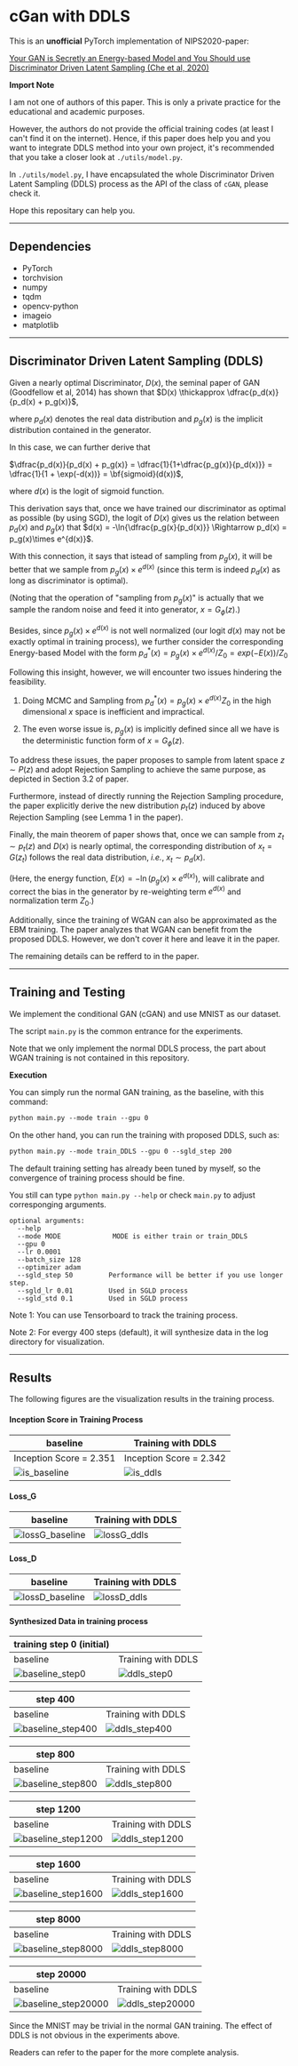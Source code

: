 # cGan with DDLS

This is an **unofficial** PyTorch implementation of NIPS2020-paper: 

[Your GAN is Secretly an Energy-based Model and You Should use Discriminator Driven Latent Sampling (Che et al, 2020)](https://arxiv.org/abs/2003.06060)

**Import Note**

I am not one of authors of this paper. This is only a private practice for the educational and academic purposes.

However, the authors do not provide the official training codes (at least I can't find it on the internet). Hence, if this paper does help you and you want to integrate DDLS method into your own project, it's recommended that you take a closer look at `./utils/model.py`.

In `./utils/model.py`, I have encapsulated the whole Discriminator Driven Latent Sampling (DDLS) process as the API of the class of `cGAN`, please check it.

Hope this repositary can help you.


---------------------------------------------------------------------------
## Dependencies

* PyTorch
* torchvision
* numpy
* tqdm
* opencv-python
* imageio
* matplotlib

---------------------------------------------------------------------------
## Discriminator Driven Latent Sampling (DDLS)

Given a nearly optimal Discriminator, $D(x)$, the seminal paper of GAN (Goodfellow et al, 2014) has shown that $D(x) \thickapprox \dfrac{p_d(x)}{p_d(x) + p_g(x)}$,

where $p_d(x)$ denotes the real data distribution and $p_g(x)$ is the implicit distribution contained in the generator.

In this case, we can further derive that 

$\dfrac{p_d(x)}{p_d(x) + p_g(x)} = \dfrac{1}{1+\dfrac{p_g(x)}{p_d(x)}} = \dfrac{1}{1 + \exp(-d(x))} = \bf{sigmoid}(d(x))$, 

where $d(x)$ is the logit of sigmoid function.

This derivation says that, once we have trained our discriminator as optimal as possible (by using SGD), the logit of $D(x)$ gives us the relation between $p_d(x)$ and $p_g(x)$ that $d(x) = -\ln{\dfrac{p_g(x}{p_d(x)}} \Rightarrow p_d(x) = p_g(x)\times e^{d(x)}$.

With this connection, it says that istead of sampling from $p_g(x)$, it will be better that we sample from $p_g(x)\times e^{d(x)}$ (since this term is indeed $p_d(x)$ as long as discriminator is optimal). 

(Noting that the operation of "sampling from $p_g(x)$" is actually that we sample the random noise and feed it into generator, $x = G_\phi(z)$.)

Besides, since $p_g(x)\times e^{d(x)}$ is not well normalized (our logit $d(x)$ may not be exactly optimal in training process), we further consider the corresponding Energy-based Model with the form $p^*_{d}(x) = p_g(x)\times e^{d(x)} / Z_{0} = exp(-E(x)) / Z_0$

Following this insight, however, we will encounter two issues hindering the feasibility.

1. Doing MCMC and Sampling from $p^{*}_d(x) = p_g(x) \times e^{d(x)}  Z_{0}$ in the high dimensional $x$ space is inefficient and impractical.

2. The even worse issue is, $p_g(x)$ is implicitly defined since all we have is the deterministic function form of $x = G_\phi(z)$.

To address these issues, the paper proposes to sample from latent space $z \sim P(z)$ and adopt Rejection Sampling to achieve the same purpose, as depicted in Section 3.2 of paper.

Furthermore, instead of directly running the Rejection Sampling procedure, the paper explicitly derive the new distribution $p_t(z)$ induced by above Rejection Sampling (see Lemma 1 in the paper).

Finally, the main theorem of paper shows that, once we can sample from $z_t\sim p_t(z)$ and $D(x)$ is nearly optimal, the corresponding distribution of $x_t = G(z_t)$ follows the real data distribution, *i.e.*, $x_t \sim p_d(x)$.

(Here, the energy function, $E(x) = - \ln{(p_g(x)\times e^{d(x)})}$, will calibrate and correct the bias in the generator by re-weighting term $e^{d(x)}$ and normalization term $Z_0$.)

Additionally, since the training of WGAN can also be approximated as the EBM training. The paper analyzes that WGAN can benefit from the proposed DDLS. However, we don't cover it here and leave it in the paper.

The remaining details can be refferd to in the paper.

---------------------------------------------------------------------------
## Training and Testing

We implement the conditional GAN (cGAN) and use MNIST as our dataset.

The script `main.py` is the common entrance for the experiments.

Note that we only implement the normal DDLS process, the part about WGAN training is not contained in this repository.

**Execution**

You can simply run the normal GAN training, as the baseline, with this command:

```markdown
python main.py --mode train --gpu 0
```

On the other hand, you can run the training with proposed DDLS, such as:

```markdown
python main.py --mode train_DDLS --gpu 0 --sgld_step 200
```

The default training setting has already been tuned by myself, so the convergence of training process should be fine.

You still can type `python main.py --help` or check `main.py` to adjust corresponging arguments.

```
optional arguments:
  --help          
  --mode MODE             MODE is either train or train_DDLS
  --gpu 0       
  --lr 0.0001          
  --batch_size 128   
  --optimizer adam
  --sgld_step 50         Performance will be better if you use longer step.
  --sgld_lr 0.01         Used in SGLD process
  --sgld_std 0.1         Used in SGLD process
```

Note 1: You can use Tensorboard to track the training process.

Note 2: For evergy 400 steps (default), it will synthesize data in the log directory for visualization.


---------------------------------------------------------------------------
## Results


The following figures are the visualization results in the training process.

#### Inception Score in Training Process
| baseline | Training with DDLS|
| ---------- | ---------- |
| Inception Score = 2.351 | Inception Score = 2.342 |
| ![is_baseline](assets/baseline/inception_score.png)| ![is_ddls](assets/DDLS/inception_score.png)|

#### Loss_G
| baseline | Training with DDLS|
| ---------- | ---------- |
| ![lossG_baseline](assets/baseline/loss_G.png)| ![lossG_ddls](assets/DDLS/loss_G.png)|

#### Loss_D
| baseline | Training with DDLS|
| ---------- | ---------- |
| ![lossD_baseline](assets/baseline/loss_D.png)| ![lossD_ddls](assets/DDLS/loss_D.png)|

#### Synthesized Data in training process

| training step 0 (initial)||
| ---------- |--------------|
| baseline | Training with DDLS|
| ![baseline_step0](assets/baseline/_train_logging/sampled_image_00000001.png)| ![ddls_step0](assets/DDLS/_train_logging/sampled_image_00000001.png)|

| step 400||
| ---------- |--------------|
| baseline | Training with DDLS|
| ![baseline_step400](assets/baseline/_train_logging/sampled_image_00000401.png)| ![ddls_step400](assets/DDLS/_train_logging/sampled_image_00000401.png)|

| step 800||
| ---------- |--------------|
| baseline | Training with DDLS|
| ![baseline_step800](assets/baseline/_train_logging/sampled_image_00000801.png)| ![ddls_step800](assets/DDLS/_train_logging/sampled_image_00000801.png)|

| step 1200||
| ---------- |--------------|
| baseline | Training with DDLS|
| ![baseline_step1200](assets/baseline/_train_logging/sampled_image_00001201.png)| ![ddls_step1200](assets/DDLS/_train_logging/sampled_image_00001201.png)|

| step 1600||
| ---------- |--------------|
| baseline | Training with DDLS|
| ![baseline_step1600](assets/baseline/_train_logging/sampled_image_00001601.png)| ![ddls_step1600](assets/DDLS/_train_logging/sampled_image_00001601.png)|

| step 8000||
| ---------- |--------------|
| baseline | Training with DDLS|
| ![baseline_step8000](assets/baseline/_train_logging/sampled_image_00008001.png)| ![ddls_step8000](assets/DDLS/_train_logging/sampled_image_00008001.png)|

| step 20000||
| ---------- |--------------|
| baseline | Training with DDLS|
| ![baseline_step20000](assets/baseline/_train_logging/sampled_image_00020001.png)| ![ddls_step20000](assets/DDLS/_train_logging/sampled_image_00020001.png)|

Since the MNIST may be trivial in the normal GAN training. The effect of DDLS is not obvious in the experiments above. 

Readers can refer to the paper for the more complete analysis.

